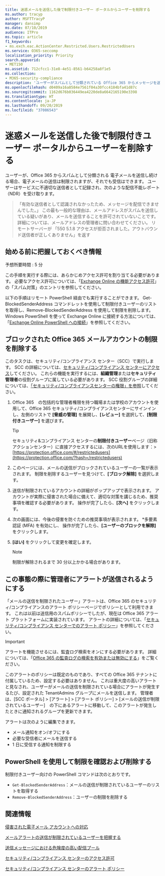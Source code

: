 ```yaml
---
title: 迷惑メールを送信した後で制限付きユーザー ポータルからユーザーを削除する
ms.author: tracyp
author: MSFTTracyP
manager: dansimp
ms.date: 07/10/2019
audience: ITPro
ms.topic: article
f1_keywords:
- ms.exch.eac.ActionCenter.Restricted.Users.RestrictedUsers
ms.service: O365-seccomp
localization_priority: Priority
search.appverid:
- MET150
ms.assetid: 712cfcc1-31e8-4e51-8561-b64258a8f1e5
ms.collection:
- M365-security-compliance
description: 'ユーザーがスパムとして分類されている Office 365 からメッセージを送り続ける場合、メッセージを送信しないよう制限されます。 '
ms.openlocfilehash: d0409a16a8584e7561f04a30fcc4184bfa41d87c
ms.sourcegitcommit: 1162d676b036449ea4220de8a6642165190e3398
ms.translationtype: HT
ms.contentlocale: ja-JP
ms.lasthandoff: 09/20/2019
ms.locfileid: "37086543"
---
```

# <a name="removing-a-user-from-the-restricted-users-portal-after-sending-spam-email"></a>迷惑メールを送信した後で制限付きユーザー ポータルからユーザーを削除する

ユーザーが、Office 365 からスパムとして分類される 電子メールを送信し続ける場合、電子メールの送信は制限されますが、それでも受信はできます。 ユーザーはサービスに不適切な送信者として記録され、次のような配信不能レポート（NDR）を受け取ります。

> 「有効な送信者として認識されなかったため、メッセージを配信できませんでした。」 この最も一般的な理由は、メールアドレスがスパムを送信している疑いがあり、メールを送信することを許可されていないことです。  詳細については、メールアドレスの管理者に問い合わせてください。 リモートサーバーが 「550 5.1.8 アクセスが拒否されました。アウトバウンド送信者が正しくありません」を返す

## <a name="what-do-you-need-to-know-before-you-begin"></a>始める前に把握しておくべき情報
<a name="sectionSection0"> </a>

予想所要時間 : 5 分
  
この手順を実行する際には、あらかじめアクセス許可を割り当てる必要があります。 必要なアクセス許可については、「[Exchange Online の機能アクセス許可](http://technet.microsoft.com/library/15073ce1-0917-403b-8839-02a2ebc96e16.aspx)」の「スパム対策」のエントリを参照してください。

以下の手順はリモート PowerShell 経由でも実行することができます。 Get-BlockedSenderAddress コマンドレットを使用して制限付きユーザーのリストを取得し、Remove-BlockedSenderAddress を使用して制限を削除します。 Windows PowerShell を使って Exchange Online に接続する方法については、「[Exchange Online PowerShell への接続](https://go.microsoft.com/fwlink/p/?linkid=396554)」を参照してください。

## <a name="remove-restrictions-for-a-blocked-office-365-email-account"></a>ブロックされた Office 365 メールアカウントの制限を削除する

このタスクは、セキュリティ/コンプライアンス センター（SCC）で実行します。 SCC の詳細については、[セキュリティ/コンプライアンス センターにアクセス](../../compliance/go-to-the-securitycompliance-center.md)してください。 これらの機能を実行するには、**組織管理**または**セキュリティ管理者**の役割グループに属している必要があります。 SCC 役割グループの詳細については、[「セキュリティ/コンプライアンスセンターの権限」を参照](permissions-in-the-security-and-compliance-center.md)してください。

1. Office 365　の包括的な管理者権限を持つ職場または学校のアカウントを使用して、Office 365 セキュリティ/コンプライアンスセンターにサインインし、左側のリストで **[脅威の管理]** を展開し、**[レビュー]** を選択して、**[制限付きユーザー]** を選びます。
    
    > [!TIP]
    > セキュリティ&amp;コンプライアンス センターの**制限付きユーザー**ページ（旧称アクションセンター）に直接アクセスするには、次のURLを使用します：> [https://protection.office.com/#/restrictedusers](https://protection.office.com/?hash=/restrictedusers)

2. このページには、メールの送信がブロックされているユーザーの一覧が表示されます。  制限を削除するユーザーを見つけて、**[ブロック解除]** を選択します。

3. 送信が制限されているアカウントの詳細がポップアップで表示されます。 アカウントが実際に侵害された場合に備えて、適切な対策を講じるため、推奨事項を確認する必要があります。 操作が完了したら、**[次へ]** をクリックします。

4. 次の画面には、今後の侵害を防ぐための推奨事項が表示されます。 *多要素認証 (MFA) を有効にし、 操作が完了したら、**[ユーザーのブロックを解除]** をクリックします。

5. **[はい]** をクリックして変更を確定します。

    > [!NOTE]
    > 制限が解除されるまで 30 分以上かかる場合があります。 

## <a name="making-sure-admins-are-alerted-when-this-happens"></a>この事態の際に管理者にアラートが送信されるようにする

「メールの送信を制限されたユーザー」アラートは、Office 365 のセキュリティ/コンプライアンスのアラート ポリシーページでポリシーとして利用できます。 これは以前は送信用のスパムポリシーでしたが、現在は Office 365 アラート プラットフォームに実装されています。 アラートの詳細については、「[セキュリティ/コンプライアンス センターでのアラート ポリシー](../../compliance/alert-policies.md)」を参照してください。 

> [!IMPORTANT]
> アラートを機能させるには、監査ログ検索をオンにする必要があります。 詳細については、「[Office 365 の監査ログの検索を有効または無効にする](../../compliance/turn-audit-log-search-on-or-off.md)」をご覧ください。

このアラートのポリシーは既定のものであり、すべての Office 365 テナントに付属しているため、設定する必要はありません。 これは重大度の高いアラートと見なされ、ユーザーがメールの送信を制限されている場合にアラートが発生するたび、設定された TenantAdmins グループにメールを送信します。 管理者は、[SCC ポータル] > [アラート] > [アラート ポリシー] > [メールの送信が制限されているユーザー]　の下にあるアラートに移動して、このアラートが発生したときに通知されるグループを更新できます。

アラートは次のように編集できます。
- メール通知をオン/オフにする
- 必要な受信者にメールを送信する
- 1 日に受信する通知を制限する

## <a name="checking-for-and-removing-restrictions-using-powershell"></a>PowerShell を使用して制限を確認および削除する
制限付きユーザー向けの PowerShell コマンドは次のとおりです。
- `Get-BlockedSenderAddress`：メールの送信が制限されているユーザーのリストを取得する
- `Remove-BlockedSenderAddress`：ユーザーの制限を削除する

## <a name="for-more-information"></a>関連情報

[侵害された電子メール アカウントへの対応](../../compliance/responding-to-a-compromised-email-account.md)

[メールアラートの送信が制限されているユーザーを把握する](https://docs.microsoft.com/ja-JP/office365/securitycompliance/alert-policies)

[送信メッセージにおける危険度の高い配信プール](high-risk-delivery-pool-for-outbound-messages.md)

[セキュリティ/コンプライアンス センターのアクセス許可](permissions-in-the-security-and-compliance-center.md)

[セキュリティ/コンプライアンス センターのアラート ポリシー](https://docs.microsoft.com/ja-JP/office365/securitycompliance/alert-policies)
